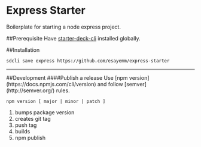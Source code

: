 # Express Starter
Boilerplate for starting a node express project.

##Prerequisite
Have [starter-deck-cli](https://github.com/esayemm/starter-deck-cli) installed
globally.

##Installation
```sh
sdcli save express https://github.com/esayemm/express-starter
```
<hr>
##Development
####Publish a release
Use [npm version](https://docs.npmjs.com/cli/version) and follow [semver](http://semver.org/) rules.<br>

```
npm version [ major | minor | patch ]
```

1. bumps package version
2. creates git tag
3. push tag
4. builds
5. npm publish